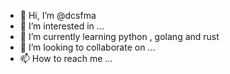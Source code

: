 - 👋 Hi, I’m @dcsfma
- 👀 I’m interested in ...
- 🌱 I’m currently learning python , golang and rust
- 💞️ I’m looking to collaborate on ...
- 📫 How to reach me ...

<!---
dcsfma/dcsfma is a ✨ special ✨ repository because its `README.md` (this file) appears on your GitHub profile.
You can click the Preview link to take a look at your changes.
--->

